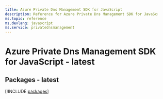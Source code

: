 ```yaml
---
title: Azure Private Dns Management SDK for JavaScript
description: Reference for Azure Private Dns Management SDK for JavaScript
ms.topic: reference
ms.devlang: javascript
ms.service: privatednsmanagement
---
```

# Azure Private Dns Management SDK for JavaScript - latest
## Packages - latest
[!INCLUDE [packages](private-dns-management-index.md)]

